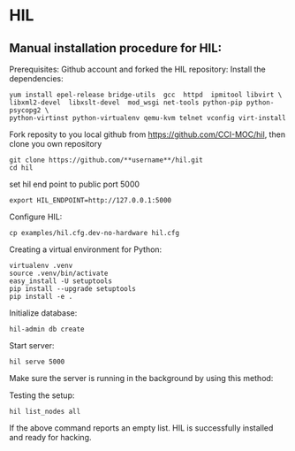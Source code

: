 # HIL

## Manual installation procedure for HIL:

Prerequisites: Github account and forked the HIL repository:
Install the dependencies:
```
yum install epel-release bridge-utils  gcc  httpd  ipmitool libvirt \
libxml2-devel  libxslt-devel  mod_wsgi net-tools python-pip python-psycopg2 \
python-virtinst python-virtualenv qemu-kvm telnet vconfig virt-install
```

Fork reposity to you local github from https://github.com/CCI-MOC/hil, then clone you own repository
```
git clone https://github.com/**username**/hil.git
cd hil
```

set hil end point to public port 5000
```
export HIL_ENDPOINT=http://127.0.0.1:5000
```

Configure HIL:
```
cp examples/hil.cfg.dev-no-hardware hil.cfg
```

Creating a virtual environment for Python:
```
virtualenv .venv
source .venv/bin/activate
easy_install -U setuptools
pip install --upgrade setuptools
pip install -e .
```

Initialize database:
```
hil-admin db create
```

Start server:
```
hil serve 5000
```

Make sure the server is running in the background by using this method:

Testing the setup:
```
hil list_nodes all
```

If the above command reports an empty list. HIL is successfully installed and ready for hacking.



